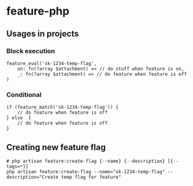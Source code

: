 # feature-php

## Usages in projects

### Block execution

```
feature_eval('sk-1234-temp-flag',
    on: fn(?array $attachment) => // do stuff when feature is on,
    _: fn(?array $attachment) => // do feature when feature is off
)
```

### Conditional

```
if (feature_match('sk-1234-temp-flag')) {
    // do feature when feature is off
} else  {
    // do feature when feature is off
}
```

## Creating new feature flag

```
# php artisan feature:create-flag {--name} {--description} [{--tags=*}]
php artisan feature:create-flag --name="sk-1234-temp-flag" --description="Create temp flag for feature"
```
